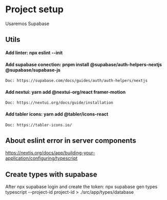 # Project setup

Usaremos Supabase



## Utils

#### Add linter: npx eslint --init
#### Add supabase conection:  pnpm install @supabase/auth-helpers-nextjs @supabase/supabase-js
    Doc: https://supabase.com/docs/guides/auth/auth-helpers/nextjs
#### Add nextui: yarn add @nextui-org/react framer-motion
    Doc: https://nextui.org/docs/guide/installation
#### Add tabler icons: yarn add @tabler/icons-react
    Doc: https://tabler-icons.io/


## About eslint error in server components

https://nextjs.org/docs/app/building-your-application/configuring/typescript

## Create types with supabase
  After npx supabase login and create the token:
  npx supabase gen types typescript --project-id project-id > ./src/app/types/database

